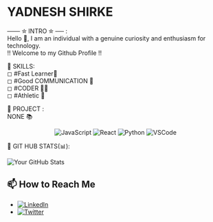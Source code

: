 # YADNESH SHIRKE
─── ✮ INTRO ✮ ── :    
Hello 👋, I am an individual with a genuine curiosity and enthusiasm for technology.   
!! Welcome to my Github Profile !!  

🚀 SKILLS:   
◻ #Fast Learner💨   
◻ #Good COMMUNICATION 🤝   
◻ #CODER 👨‍💻  
◻ #Athletic 🏃  

🎯 PROJECT :   
NONE 📚   

<p align="center">
  <img src="https://img.shields.io/badge/Tech-JavaScript-yellow" alt="JavaScript">
  <img src="https://img.shields.io/badge/Tech-React-blue" alt="React">
  <img src="https://img.shields.io/badge/Tech-Python-green" alt="Python">
  <img src="https://img.shields.io/badge/Tools-VSCode-purple" alt="VSCode">
</p>
📌 GIT HUB STATS(📊):

![Your GitHub Stats](https://github-readme-stats.vercel.app/api?username=YADNESHSHIRKE21&show_icons=true&count_private=true&hide=contribs,prs)  

## 📫 How to Reach Me  

- [![LinkedIn](https://img.shields.io/badge/LinkedIn-Connect-blue)](https://www.linkedin.com/in/your-linkedin/)
- [![Twitter](https://img.shields.io/badge/Twitter-Follow-1DA1F2)](https://twitter.com/your-twitter-handle)

